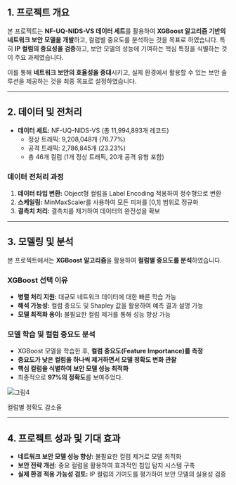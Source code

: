 ## **1. 프로젝트 개요**

본 프로젝트는 **NF-UQ-NIDS-VS 데이터 세트**를 활용하여 **XGBoost 알고리즘 기반의 네트워크 보안 모델을 개발**하고, 컬럼별 중요도를 분석하는 것을 목표로 하였습니다. 특히 **IP 컬럼의 중요성을 검증**하고, 보안 모델의 성능에 기여하는 핵심 특징을 식별하는 것이 주요 과제였습니다.

이를 통해 **네트워크 보안의 효율성을 증대**시키고, 실제 환경에서 활용할 수 있는 보안 솔루션을 제공하는 것을 최종 목표로 설정하였습니다.

---

## **2. 데이터 및 전처리**

- **데이터 세트:** NF-UQ-NIDS-VS (총 11,994,893개 레코드)
    - 정상 트래픽: 9,208,048개 (76.77%)
    - 공격 트래픽: 2,786,845개 (23.23%)
    - 총 46개 컬럼 (1개 정상 트래픽, 20개 공격 유형 포함)

### **데이터 전처리 과정**

1. **데이터 타입 변환:** Object형 컬럼을 Label Encoding 적용하여 정수형으로 변환
2. **스케일링:** MinMaxScaler를 사용하여 모든 피처를 [0,1] 범위로 정규화
3. **결측치 처리:** 결측치를 제거하여 데이터의 완전성을 확보

---

## **3. 모델링 및 분석**

본 프로젝트에서는 **XGBoost 알고리즘**을 활용하여 **컬럼별 중요도를 분석**하였습니다.

### **XGBoost 선택 이유**

- **병렬 처리 지원:** 대규모 네트워크 데이터에 대한 빠른 학습 가능
- **해석 가능성:** 컬럼 중요도 및 Shapley 값을 활용하여 예측 결과 설명 가능
- **모델 최적화 용이:** 불필요한 컬럼 제거를 통해 성능 향상 가능

### **모델 학습 및 컬럼 중요도 분석**

- XGBoost 모델을 학습한 후, **컬럼 중요도(Feature Importance)를 측정**
- **중요도가 낮은 컬럼을 하나씩 제거하면서 모델 정확도 변화 관찰**
- **핵심 컬럼을 식별하여 보안 모델 성능 최적화**
- 최종적으로 **97%의 정확도**를 보여주었다.


![그림4](https://github.com/user-attachments/assets/6ee73585-b1e0-4f8b-9795-1ceb0357678a)

 컬럼별 정확도 감소율

---

## **4. 프로젝트 성과 및 기대 효과**

- **네트워크 보안 모델 성능 향상:** 불필요한 컬럼 제거로 모델 최적화
- **보안 전략 개선:** 중요 컬럼을 활용하여 효과적인 침입 탐지 시스템 구축
- **실제 환경 적용 가능성 검토:** IP 컬럼의 기여도를 평가하여 보안 모델의 실용성 검증
